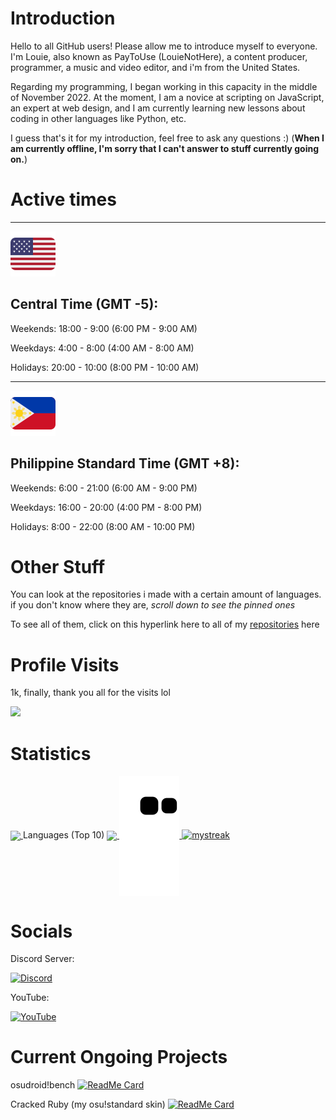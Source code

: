 # Introduction

Hello to all GitHub users! Please allow me to introduce myself to everyone. I'm Louie, also known as PayToUse (LouieNotHere), a content producer, programmer, a music and video editor, and i'm from the United States.

Regarding my programming, I began working in this capacity in the middle of November 2022. At the moment, I am a novice at scripting on JavaScript, an expert at web design, and I am currently learning new lessons about coding in other languages like Python, etc.

I guess that's it for my introduction, feel free to ask any questions :) (**When I am currently offline, I'm sorry that I can't answer to stuff currently going on.**)

# Active times

<hr>
<img src="medias/usa_flag.svg">

## Central Time (GMT -5):

Weekends: 18:00 - 9:00 (6:00 PM - 9:00 AM)

Weekdays: 4:00 - 8:00 (4:00 AM - 8:00 AM)

Holidays: 20:00 - 10:00 (8:00 PM - 10:00 AM)

<hr>
<img src="medias/phl_flag.svg">

## Philippine Standard Time (GMT +8): 

Weekends: 6:00 - 21:00 (6:00 AM - 9:00 PM)

Weekdays: 16:00 - 20:00 (4:00 PM - 8:00 PM) 

Holidays: 8:00 - 22:00 (8:00 AM - 10:00 PM)

# Other Stuff

You can look at the repositories i made with a certain amount of languages. if you don't know where they are, *scroll down to see the pinned ones*

To see all of them, click on this hyperlink here to all of my [repositories](https://github.com/PayToUse?tab=repositories) here

# Profile Visits

1k, finally, thank you all for the visits lol

<img src="https://profile-counter.glitch.me/PayToUse/count.svg" />
</p>

# Statistics

<a href="https://github.com/anuraghazra/github-readme-stats">
  <img align="center" src="https://github-readme-stats.vercel.app/api?username=PayToUse&bg_color=37,FF5555,aaaaaa&title_color=ffffff&text_color=ffffff&include_all_commits=true"/>
</a>
Languages (Top 10)
<a href="https://github.com/anuraghazra/github-readme-stats">
  <img align="center" src="https://github-readme-stats.vercel.app/api/top-langs/?username=PayToUse&bg_color=30,FF0000,660000&title_color=ffffff&text_color=ffffff&langs_count=50&hide_title=true&layout=compact&hide_border=true" />
</a> 
<a href="https://github.com/marketplace/actions/generate-snake-game-from-github-contribution-grid">
  <img align="center" src="https://raw.githubusercontent.com/PayToUse/PayToUse/output/github-contribution-grid-snake.svg">
</a>
<a href="https://github.com/DenverCoder1/github-readme-streak-stats">
  <img src="https://github-readme-streak-stats.herokuapp.com/?user=PayToUse&theme=python-dark" alt="mystreak"/>
</a>

# Socials
Discord Server:

[![Discord](https://img.shields.io/discord/774138960430759958.svg?label=&logo=discord&logoColor=ffffff&color=7389D8&labelColor=6A7EC2)](https://discord.gg/bppaHBZXFB)

YouTube:

[![YouTube](https://img.shields.io/badge/Subscribe!-2.73k-red?logo=youtube&style=social/)](http://youtube.com/channel/UCEkrftuZFO5a4EJAZSiPhfQ)

# Current Ongoing Projects

osudroid!bench
[![ReadMe Card](https://github-readme-stats.vercel.app/api/pin/?username=PayToUse&repo=osudroid-bench)](https://github.com/PayToUse/osudroid-bench)

Cracked Ruby (my osu!standard skin)
[![ReadMe Card](https://github-readme-stats.vercel.app/api/pin/?username=PayToUse&repo=cracked-ruby)](https://github.com/PayToUse/cracked-ruby)
